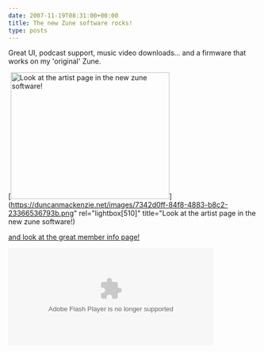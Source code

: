 ```yaml
---
date: 2007-11-19T08:31:00+00:00
title: The new Zune software rocks!
type: posts
---
```

Great UI, podcast support, music video downloads... and a firmware that works on my 'original' Zune.

[<img style="border-top-width: 0px; border-left-width: 0px; border-bottom-width: 0px; border-right-width: 0px" height="255" alt="Look at the artist page in the new zune software!" src="http://duncanmackenzie.net/images/b7f06d17-6fd9-4a6c-9fc1-d28d7a8ae578.png" width="320" border="0" />](https://duncanmackenzie.net/images/7342d0ff-84f8-4883-b8c2-23366536793b.png" rel="lightbox[510]" title="Look at the artist page in the new zune software!)



 [and look at the great member info page!](https://social.zune.net/member/Festive+Turkey)

<embed id="flashUserCard" name="flashUserCard" src="http://social.zune.net/xweb/lx/swf/zunecard.swf?ver=1192" width="414" height="196" type="application/x-shockwave-flash" flashvars="baseURL=http%3a%2f%2fsocial.zune.net%2fzcard%2fusercardservice.ashx%3fzunetag%3dFestive+Turkey%26src%3dlarge&MMplayerType=PlugIn" salign="tl" wmode="opaque" bgcolor="#FFF">
</embed>
